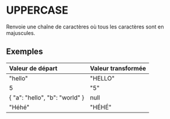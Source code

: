 # UPPERCASE

Renvoie une chaîne de caractères où tous les caractères sont en majuscules.

## Exemples

| Valeur de départ | Valeur transformée |
| :--- | :--- |
| "hello" | "HELLO" |
| 5 | "5" |
| { "a": "hello", "b": "world" } | null |
| "Héhé" | "HÉHÉ" |
